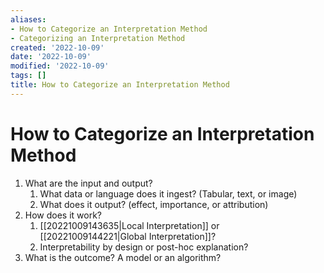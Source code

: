 ```yaml
---
aliases:
- How to Categorize an Interpretation Method
- Categorizing an Interpretation Method
created: '2022-10-09'
date: '2022-10-09'
modified: '2022-10-09'
tags: []
title: How to Categorize an Interpretation Method
---
```


# How to Categorize an Interpretation Method

1. What are the input and output?
	1. What data or language does it ingest? (Tabular, text, or image)
	2. What does it output? (effect, importance, or attribution)
2. How does it work?
	1. [[20221009143635|Local Interpretation]] or [[20221009144221|Global Interpretation]]?
	2. Interpretability by design or post-hoc explanation?
3. What is the outcome? A model or an algorithm?